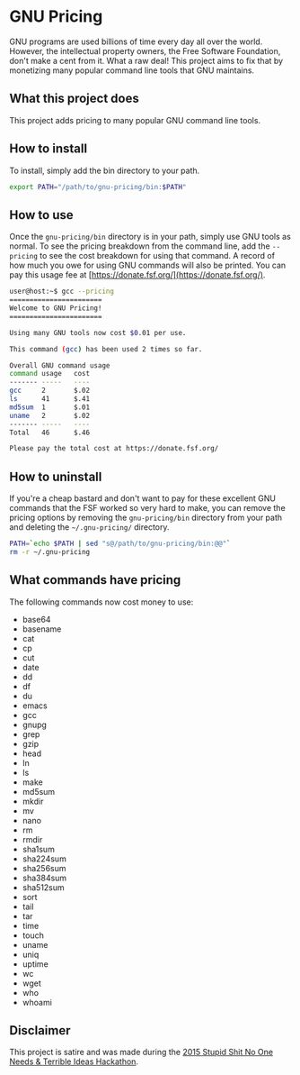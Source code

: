 # GNU Pricing

GNU programs are used billions of time every day all over the world. However,
the intellectual property owners, the Free Software Foundation, don't make a
cent from it. What a raw deal! This project aims to fix that by monetizing many
popular command line tools that GNU maintains.

## What this project does

This project adds pricing to many popular GNU command line tools.

## How to install

To install, simply add the bin directory to your path.

```sh
export PATH="/path/to/gnu-pricing/bin:$PATH"
```

## How to use

Once the `gnu-pricing/bin` directory is in your path, simply use GNU tools as
normal. To see the pricing breakdown from the command line, add the `--pricing`
to see the cost breakdown for using that command. A record of how much you owe
for using GNU commands will also be printed. You can pay this usage fee at 
[https://donate.fsf.org/](https://donate.fsf.org/).

```sh
user@host:~$ gcc --pricing
=======================
Welcome to GNU Pricing!
=======================

Using many GNU tools now cost $0.01 per use.

This command (gcc) has been used 2 times so far.

Overall GNU command usage
command	usage	cost
-------	-----	----
gcc     2       $.02
ls      41      $.41
md5sum  1       $.01
uname   2       $.02
-------	-----	----
Total   46      $.46

Please pay the total cost at https://donate.fsf.org/
```

## How to uninstall

If you're a cheap bastard and don't want to pay for these excellent GNU commands
that the FSF worked so very hard to make, you can remove the pricing options by
removing the `gnu-pricing/bin` directory from your path and deleting the
`~/.gnu-pricing/` directory.

```sh
PATH=`echo $PATH | sed "s@/path/to/gnu-pricing/bin:@@"`
rm -r ~/.gnu-pricing
```

## What commands have pricing

The following commands now cost money to use:

* base64
* basename
* cat
* cp
* cut
* date
* dd
* df
* du
* emacs
* gcc
* gnupg
* grep
* gzip
* head
* ln
* ls
* make
* md5sum
* mkdir
* mv
* nano
* rm
* rmdir
* sha1sum
* sha224sum
* sha256sum
* sha384sum
* sha512sum
* sort
* tail
* tar
* time
* touch
* uname
* uniq
* uptime
* wc
* wget
* who
* whoami

## Disclaimer

This project is satire and was made during the
[2015 Stupid Shit No One Needs & Terrible Ideas Hackathon](https://stupidhackathon.github.io/).


